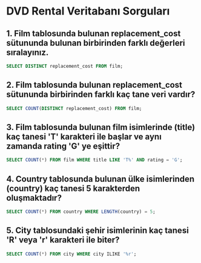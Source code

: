 # DVD Rental Veritabanı Sorguları

## 1. Film tablosunda bulunan replacement_cost sütununda bulunan birbirinden farklı değerleri sıralayınız.

```sql
SELECT DISTINCT replacement_cost FROM film;
```

## 2. Film tablosunda bulunan replacement_cost sütununda birbirinden farklı kaç tane veri vardır?
```sql
SELECT COUNT(DISTINCT replacement_cost) FROM film;
```

## 3. Film tablosunda bulunan film isimlerinde (title) kaç tanesi 'T' karakteri ile başlar ve aynı zamanda rating 'G' ye eşittir?

```sql
SELECT COUNT(*) FROM film WHERE title LIKE 'T%' AND rating = 'G';
```

## 4. Country tablosunda bulunan ülke isimlerinden (country) kaç tanesi 5 karakterden oluşmaktadır?

```sql
SELECT COUNT(*) FROM country WHERE LENGTH(country) = 5;
```

## 5. City tablosundaki şehir isimlerinin kaç tanesi 'R' veya 'r' karakteri ile biter?

```sql
SELECT COUNT(*) FROM city WHERE city ILIKE '%r';
```